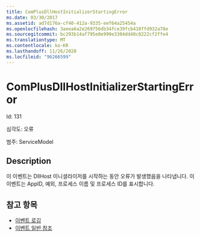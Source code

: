```yaml
---
title: ComPlusDllHostInitializerStartingError
ms.date: 03/30/2017
ms.assetid: ad7d176a-cf40-412a-9335-eef64a25454a
ms.openlocfilehash: 3aeea6a2e269756db34fce39fcb410ffd932a78e
ms.sourcegitcommit: bc293b14af795e0e999e3304dd40c0222cf2ffe4
ms.translationtype: MT
ms.contentlocale: ko-KR
ms.lasthandoff: 11/26/2020
ms.locfileid: "96266599"
---
```

# <a name="complusdllhostinitializerstartingerror"></a>ComPlusDllHostInitializerStartingError

Id: 131  
  
 심각도: 오류  
  
 범주: ServiceModel  
  
## <a name="description"></a>Description  

 이 이벤트는 DllHost 이니셜라이저를 시작하는 동안 오류가 발생했음을 나타냅니다. 이 이벤트는 AppID, 예외, 프로세스 이름 및 프로세스 ID를 표시합니다.  
  
## <a name="see-also"></a>참고 항목

- [이벤트 로깅](index.md)
- [이벤트 일반 참조](events-general-reference.md)
